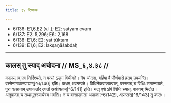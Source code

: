 ```yaml
---
title: ३४ टिप्पन्यः

---
```

- 6/136: E1,6,E2 (v.l.); E2: satyam evam
- 6/137: E2: 5,296; E6: 2,168
- 6/138: E1,6; E2: yat tūktam
- 6/139: E1,6; E2: lakṣaṇāśabdaḥ

____________________________________________


## कालस् तु स्याद् अचोदना // MS_६,४.३८ //

कालस् त्व् एष निर्दिश्यते, न वत्सो ऽङ्गं विधीयते। नैष चोदना, बर्हिषा वै पौर्णमासे व्रतम् उपयन्ति। वत्सेनामावास्यायाम्[^6/140] इति। कथम् अवगम्यते। विधिनैकवाक्यत्वात्, परस्ताच् च विधिः समाम्नायते, पुरा वत्सानाम् उपाकर्तोर् दंपती अश्रीयताम्[^6/141] इति। यद्य् एषो ऽपि विधिः स्यात्, वाक्यम् भिद्येत। अनुवादश् च तथाभूतस्यार्थस्य भवति। न च वत्साङ्गता अप्राप्ता[^6/142], अप्राप्तस्[^6/143] तु कालः।
